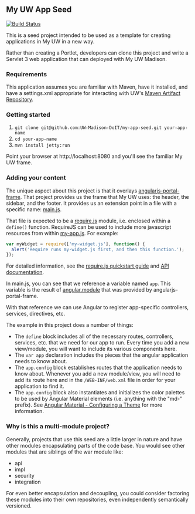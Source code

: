 ## My UW App Seed

[![Build Status](https://travis-ci.org/UW-Madison-DoIT/my-app-seed.svg)](https://travis-ci.org/UW-Madison-DoIT/my-app-seed)

This is a seed project intended to be used as a template for creating applications in My UW in a new way. 

Rather than creating a Portlet, developers can clone this project and write a Servlet 3 web application
that can deployed with My UW Madison.

### Requirements

This application assumes you are familiar with Maven, have it installed, and have a settings.xml
appropriate for interacting with UW's [Maven Artifact Repository](https://wiki.doit.wisc.edu/confluence/pages/viewpage.action?spaceKey=ST&title=Maven+Repository+Manager).

### Getting started

1. `git clone git@github.com:UW-Madison-DoIT/my-app-seed.git your-app-name`
2. `cd your-app-name`
3. `mvn install jetty:run`

Point your browser at http://localhost:8080 and you'll see the familiar My UW frame.

### Adding your content

The unique aspect about this project is that it overlays [angularjs-portal-frame](https://github.com/UW-Madison-DoIT/angularjs-portal).
That project provides us the frame that My UW uses: the header, the sidebar, and the footer. It provides
us an extension point in a file with a specific name: [main.js](my-app-seed-war/src/main/webapp/my-app/main.js).

That file is expected to be a [require.js](http://requirejs.org/) module, i.e. enclosed within a `define()` function.  RequireJS can be 
used to include more javascript resources from within [my-app.js](my-app-seed-war/src/main/webapp/my-app.js). 
For example:
```javascript
var myWidget = require(['my-widget.js'], function() {
  alert('Require runs my-widget.js first, and then this function.');
});
```
For detailed information, see the [require.js quickstart guide](http://requirejs.org/docs/start.html) and [API documentation](http://requirejs.org/docs/api.html).

In main.js, you can see that we reference a variable named `app`. This variable is the result of [angular.module](https://docs.angularjs.org/api/ng/type/angular.Module)
that was provided by angularjs-portal-frame.

With that reference we can use Angular to register app-specific controllers, services, directives, etc.

The example in this project does a number of things:

+ The `define` block includes all of the necessary routes, controllers, services, etc. that we need for our app to run. 
Every time you add a new view/module, you will want to include its various components here.
+ The `var app` declaration includes the pieces that the angular application needs to know about.
+ The `app.config` block establishes routes that the application needs to know about. Whenever you add a new module/view, you 
will need to add its route here and in the `/WEB-INF/web.xml` file in order for your application to find it.
+ The `app.config` block also instantiates and initializes the color palettes to be used by Angular Material elements 
(i.e. anything with the "md-" prefix). See [Angular Material - Configuring a Theme](https://material.angularjs.org/latest/Theming/03_configuring_a_theme) 
for more information. 

### Why is this a multi-module project?

Generally, projects that use this seed are a little larger in nature and have other modules encapsulating parts
of the code base. You would see other modules that are siblings of the war module like:

* api
* impl
* security
* integration

For even better encapsulation and decoupling, you could consider factoring these modules into their own repositories, even independently semantically versioned.

